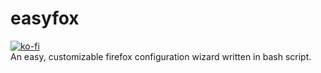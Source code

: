 # easyfox
[![ko-fi](https://ko-fi.com/img/githubbutton_sm.svg)](https://ko-fi.com/W7W8DSYQB)  
An easy, customizable firefox configuration wizard written in bash script.
